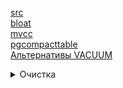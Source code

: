 [src](https://edu.postgrespro.ru/dba1-13/dba1_06_arch_vacuum_overview.html)  
[bloat](https://habr.com/ru/articles/169939/)  
[mvcc](http://momjian.us/main/writings/pgsql/mvcc.pdf)  
[pgcompacttable](https://github.com/dataegret/pgcompacttable)  
[Альтернативы VACUUM](https://github.com/AV-ghub/PostgreSQL/blob/main/001%20%D0%90%D0%B4%D0%BC%D0%B8%D0%BD%D0%B8%D1%81%D1%82%D1%80%D0%B8%D1%80%D0%BE%D0%B2%D0%B0%D0%BD%D0%B8%D0%B5/009%20%D0%A3%D1%82%D0%B8%D0%BB%D0%B8%D1%82%D1%8B%20%D0%B8%20%D1%80%D0%B0%D1%81%D1%88%D0%B8%D1%80%D0%B5%D0%BD%D0%B8%D1%8F/001%20%D0%9E%D1%87%D0%B8%D1%81%D1%82%D0%BA%D0%B0.md)

<details><summary>Очистка</summary>  
  
Механизм многоверсионности позволяет эффективно реализовать **изоляцию на основе снимков**,    
но в результате в табличных страницах  накапливаются **старые версии строк**, а в страницах индексов — **сылки на эти версии**.    
Какое-то время исторические версии нужны, чтобы транзакции могли работать со своими снимками данных.    
Но со временем не остается ни одного снимка данных, которому требовалась бы старая версия строки; такая версия называется «мертвой».    
Процедура очистки вычищает мертвые версии строк из табличных страниц и ненужные индексные записи, которые ссылались на такие версии.    
Если своевременно не вычищать исторические данные, таблицы и индексы будут неконтролируемо разрастаться и поиск в них актуальных версий строк будет замедляться.
  
</details>

